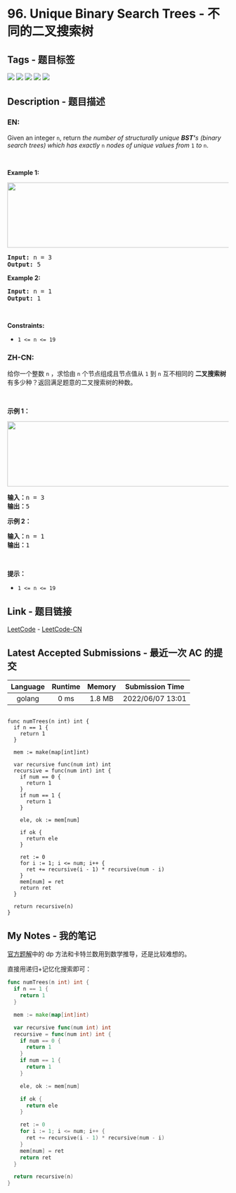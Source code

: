 
# 96. Unique Binary Search Trees - 不同的二叉搜索树

## Tags - 题目标签

 <img src="https://img.shields.io/badge/Tree-树-blue.svg">   <img src="https://img.shields.io/badge/Binary Search Tree-二叉搜索树-blue.svg">   <img src="https://img.shields.io/badge/Math-数学-blue.svg">   <img src="https://img.shields.io/badge/Dynamic Programming-动态规划-blue.svg">   <img src="https://img.shields.io/badge/Binary Tree-二叉树-blue.svg">  


## Description - 题目描述

### EN:
<p>Given an integer <code>n</code>, return <em>the number of structurally unique <strong>BST&#39;</strong>s (binary search trees) which has exactly </em><code>n</code><em> nodes of unique values from</em> <code>1</code> <em>to</em> <code>n</code>.</p>

<p>&nbsp;</p>
<p><strong>Example 1:</strong></p>
<img alt="" src="https://assets.leetcode.com/uploads/2021/01/18/uniquebstn3.jpg" style="width: 600px; height: 148px;" />
<pre>
<strong>Input:</strong> n = 3
<strong>Output:</strong> 5
</pre>

<p><strong>Example 2:</strong></p>

<pre>
<strong>Input:</strong> n = 1
<strong>Output:</strong> 1
</pre>

<p>&nbsp;</p>
<p><strong>Constraints:</strong></p>

<ul>
	<li><code>1 &lt;= n &lt;= 19</code></li>
</ul>


### ZH-CN:
<p>给你一个整数 <code>n</code> ，求恰由 <code>n</code> 个节点组成且节点值从 <code>1</code> 到 <code>n</code> 互不相同的 <strong>二叉搜索树</strong> 有多少种？返回满足题意的二叉搜索树的种数。</p>

<p> </p>

<p><strong>示例 1：</strong></p>
<img alt="" src="https://assets.leetcode.com/uploads/2021/01/18/uniquebstn3.jpg" style="width: 600px; height: 148px;" />
<pre>
<strong>输入：</strong>n = 3
<strong>输出：</strong>5
</pre>

<p><strong>示例 2：</strong></p>

<pre>
<strong>输入：</strong>n = 1
<strong>输出：</strong>1
</pre>

<p> </p>

<p><strong>提示：</strong></p>

<ul>
	<li><code>1 <= n <= 19</code></li>
</ul>



## Link - 题目链接

[LeetCode](https://leetcode.com/problems/unique-binary-search-trees/description/)  -  [LeetCode-CN](https://leetcode.cn/problems/unique-binary-search-trees/description/)
## Latest Accepted Submissions - 最近一次 AC 的提交


| Language | Runtime | Memory | Submission Time |
|:---:|:---:|:---:|:---:|
| golang  | 0 ms | 1.8 MB | 2022/06/07 13:01 |

```golang

func numTrees(n int) int {
  if n == 1 {
    return 1
  }

  mem := make(map[int]int)

  var recursive func(num int) int
  recursive = func(num int) int {
    if num == 0 {
      return 1
    }
    if num == 1 {
      return 1
    }

    ele, ok := mem[num]

    if ok {
      return ele
    }

    ret := 0
    for i := 1; i <= num; i++ {
      ret += recursive(i - 1) * recursive(num - i) 
    }
    mem[num] = ret
    return ret
  }

  return recursive(n)
}

```
## My Notes - 我的笔记


[官方题解](https://leetcode.cn/problems/unique-binary-search-trees/solution/bu-tong-de-er-cha-sou-suo-shu-by-leetcode-solution/)中的 dp 方法和卡特兰数用到数学推导，还是比较难想的。

直接用递归+记忆化搜索即可：

```go
func numTrees(n int) int {
  if n == 1 {
    return 1
  }

  mem := make(map[int]int)

  var recursive func(num int) int
  recursive = func(num int) int {
    if num == 0 {
      return 1
    }
    if num == 1 {
      return 1
    }

    ele, ok := mem[num]

    if ok {
      return ele
    }

    ret := 0
    for i := 1; i <= num; i++ {
      ret += recursive(i - 1) * recursive(num - i) 
    }
    mem[num] = ret
    return ret
  }

  return recursive(n)
}
```

